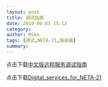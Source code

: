 ```yaml
---
layout: post
title: 调试指南
date: 2019-09-03 15:13
category: 
author: Mike
tags: [调试,NETA-21,路由器]
summary: 
---
```


点击下载[中文版远程服务调试指南](https://blob.edgev.cn/remoteservice/%E8%BF%9C%E7%A8%8B%E6%9C%8D%E5%8A%A1%E4%BA%A7%E5%93%81%E8%B0%83%E8%AF%95%E6%8C%87%E5%AF%BCV3.pdf)


点击下载[Digital_services_for_NETA-21](https://blob.edgev.cn/remoteservice/EN_Digital_services_for_NETA-21_B_A4.pdf)


